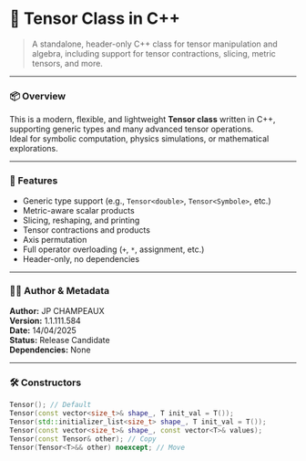 # 🧠 Tensor Class in C++

> A standalone, header-only C++ class for tensor manipulation and algebra, including support for tensor contractions, slicing, metric tensors, and more.

---

### 📦 Overview

This is a modern, flexible, and lightweight **Tensor class** written in C++, supporting generic types and many advanced tensor operations.  
Ideal for symbolic computation, physics simulations, or mathematical explorations.

---

### 🔧 Features

- Generic type support (e.g., `Tensor<double>`, `Tensor<Symbole>`, etc.)
- Metric-aware scalar products
- Slicing, reshaping, and printing
- Tensor contractions and products
- Axis permutation
- Full operator overloading (`+`, `*`, assignment, etc.)
- Header-only, no dependencies

---

### 🧑‍💻 Author & Metadata

**Author:** JP CHAMPEAUX  
**Version:** 1.1.111.584  
**Date:** 14/04/2025  
**Status:** Release Candidate  
**Dependencies:** None  

---

### 🛠 Constructors

```cpp
Tensor(); // Default
Tensor(const vector<size_t>& shape_, T init_val = T());
Tensor(std::initializer_list<size_t> shape_, T init_val = T());
Tensor(const vector<size_t>& shape_, const vector<T>& values);
Tensor(const Tensor& other); // Copy
Tensor(Tensor<T>&& other) noexcept; // Move

 

 
